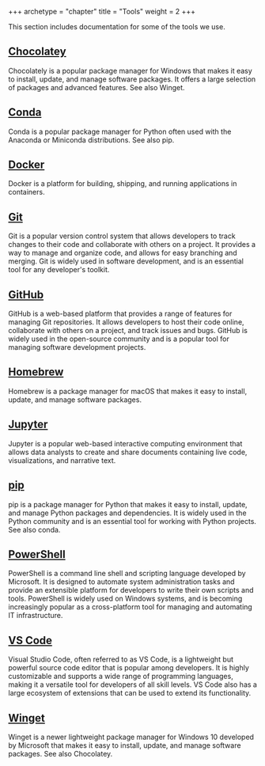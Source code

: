 +++
archetype = "chapter"
title = "Tools"
weight = 2
+++


This section includes documentation for some of the tools we use. 

## [Chocolatey](chocolatey/)

Chocolately is a popular package manager for Windows that makes it easy to install, update, and manage software packages. It offers a large selection of packages and advanced features. 
See also Winget.

## [Conda](conda/)

Conda is a popular package manager for Python often used with the Anaconda or Miniconda distributions. 
See also pip.

## [Docker](docker/)

Docker is a platform for building, shipping, and running applications in containers.

## [Git](git/)

Git is a popular version control system that allows developers to track changes to their code and collaborate with others on a project. It provides a way to manage and organize code, and allows for easy branching and merging. Git is widely used in software development, and is an essential tool for any developer's toolkit.

## [GitHub](github/)

GitHub is a web-based platform that provides a range of features for managing Git repositories. It allows developers to host their code online, collaborate with others on a project, and track issues and bugs. GitHub is widely used in the open-source community and is a popular tool for managing software development projects.

## [Homebrew](homebrew/)

Homebrew is a package manager for macOS that makes it easy to install, update, and manage software packages. 

## [Jupyter](jupyter/)

Jupyter is a popular web-based interactive computing environment that 
allows data analysts to create and share documents 
containing live code, visualizations, and narrative text.

## [pip](pip/)

pip is a package manager for Python that makes it easy to install, update, and manage Python packages and dependencies. It is widely used in the Python community and is an essential tool for working with Python projects.
See also conda.

## [PowerShell](powershell/)

PowerShell is a command line shell and scripting language developed by Microsoft. It is designed to automate system administration tasks and provide an extensible platform for developers to write their own scripts and tools. PowerShell is widely used on Windows systems, and is becoming increasingly popular as a cross-platform tool for managing and automating IT infrastructure.

## [VS Code](vs-code/)

Visual Studio Code, often referred to as VS Code, is a lightweight but powerful source code editor that is popular among developers. It is highly customizable and supports a wide range of programming languages, making it a versatile tool for developers of all skill levels. VS Code also has a large ecosystem of extensions that can be used to extend its functionality.

## [Winget](winget/)

Winget is a newer lightweight package manager for Windows 10 developed by Microsoft that makes it easy to install, update, and manage software packages. 
See also Chocolatey.